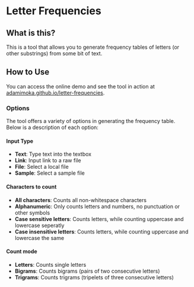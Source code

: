 # Letter Frequencies

## What is this?

This is a tool that allows you to generate frequency tables of letters (or other substrings) from some bit of text.

## How to Use

You can access the online demo and see the tool in action at [adamimoka.github.io/letter-frequencies](https://adamimoka.github.io/letter-frequencies/).
### Options
The tool offers a variety of options in generating the frequency table.
\
Below is a description of each option:

#### Input Type
* **Text**: Type text into the textbox
* **Link**: Input link to a raw file
* **File**: Select a local file 
* **Sample**: Select a sample file
#### Characters to count
* **All characters**: Counts all non-whitespace characters
* **Alphanumeric**: Only counts letters and numbers, no punctuation or other symbols
* **Case sensitive letters**: Counts letters, while counting uppercase and lowercase seperatly
* **Case insensitive letters**: Counts letters, while counting uppercase and lowercase the same
#### Count mode
* **Letters**: Counts single letters
* **Bigrams**: Counts bigrams (pairs of two consecutive letters)
* **Trigrams**: Counts trigrams (tripelets of three consecutive letters)
